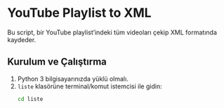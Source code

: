 # YouTube Playlist to XML

Bu script, bir YouTube playlist’indeki tüm videoları çekip XML formatında kaydeder.

## Kurulum ve Çalıştırma

1. Python 3 bilgisayarınızda yüklü olmalı.
2. `liste` klasörüne terminal/komut istemcisi ile gidin:
   ```bash
   cd liste

